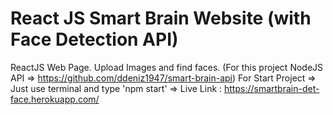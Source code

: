 # React JS Smart Brain Website (with Face Detection API)
ReactJS Web Page. Upload Images and find faces.
(For this project NodeJS API => https://github.com/ddeniz1947/smart-brain-api)
For Start Project => Just use terminal and type 'npm start'
	=> Live Link : https://smartbrain-det-face.herokuapp.com/
